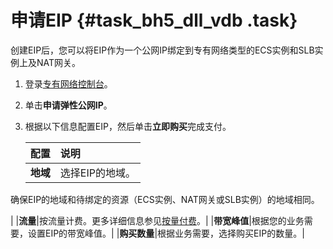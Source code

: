 # 申请EIP {#task_bh5_dll_vdb .task}

创建EIP后，您可以将EIP作为一个公网IP绑定到专有网络类型的ECS实例和SLB实例上及NAT网关。

1.  登录[专有网络控制台](https://vpcnext.aliyun.console.com)。 
2.  单击**申请弹性公网IP**。 
3.  根据以下信息配置EIP，然后单击**立即购买**完成支付。 

    |配置|说明|
    |:-|:-|
    |**地域**| 选择EIP的地域。

 确保EIP的地域和待绑定的资源（ECS实例、NAT网关或SLB实例）的地域相同。

 |
    |**流量**|按流量计费。更多详细信息参见[按量付费](../../../../intl.zh-CN/产品定价/按量付费.md#)。|
    |**带宽峰值**|根据您的业务需要，设置EIP的带宽峰值。|
    |**购买数量**|根据业务需要，选择购买EIP的数量。|


